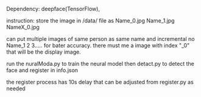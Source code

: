 Dependency:
	deepface(TensorFlow),
	
instruction:
	store the image in /data/ file as
		Name_0.jpg
		Name_1.jpg
		NameX_0.jpg

can put multiple images of same person as same name and incremental no Name_1 2 3..... for bater accuracy.
there must me a image with index "_0" that will be the display image.

run the nuralModa.py to train the neural model
then detact.py to detect the face and register in info.json

the register process has 10s delay that can be adjusted from register.py as needed 
